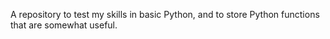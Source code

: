 A repository to test my skills in basic Python, and to store Python functions that are somewhat useful.